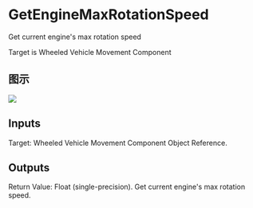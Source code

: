 # GetEngineMaxRotationSpeed

Get current engine's max rotation speed

Target is Wheeled Vehicle Movement Component

## 图示

![]($-20221218-19045859.png)

## Inputs

Target: Wheeled Vehicle Movement Component Object Reference.  

## Outputs

Return Value: Float (single-precision). Get current engine's max rotation speed.

